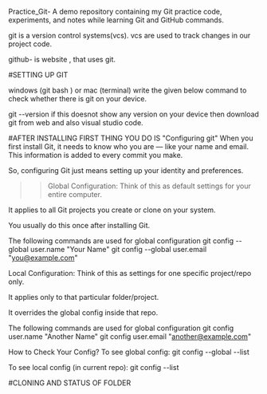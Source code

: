 Practice_Git-
A demo repository containing my Git practice code, experiments, and notes while learning Git and GitHub commands.

git is a version control systems(vcs). vcs are used to track changes in our project code.

github- is website , that uses git. 

#SETTING UP GIT

windows (git bash )  or mac (terminal) write the given below command to check whether there is git on your device.

  git --version 
if this doesnot show any version on your device then download git from web and also visual studio code.



#AFTER INSTALLING FIRST THING YOU DO IS "Configuring git"
When you first install Git, it needs to know who you are — like your name and email. This information is added to every commit you make.

So, configuring Git just means setting up your identity and preferences.

>>Global Configuration:
Think of this as default settings for your entire computer.

It applies to all Git projects you create or clone on your system.

You usually do this once after installing Git.

The following commands are used for global configuration 
  git config --global user.name "Your Name"
  git config --global user.email "you@example.com"


Local Configuration:
Think of this as settings for one specific project/repo only.

It applies only to that particular folder/project.

It overrides the global config inside that repo.

The following commands are used for global configuration
  git config user.name "Another Name"
  git config user.email "another@example.com"


How to Check Your Config?
To see global config:
  git config --global --list

To see local config (in current repo):
  git config --list


#CLONING AND STATUS OF FOLDER